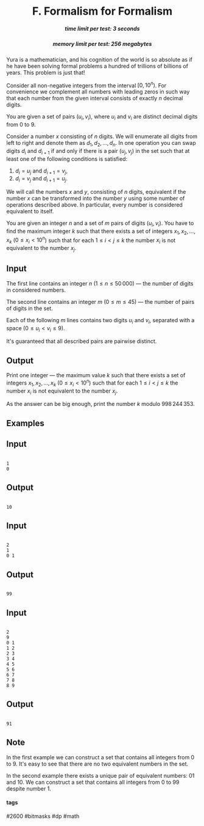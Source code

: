 <h1 style='text-align: center;'> F. Formalism for Formalism</h1>

<h5 style='text-align: center;'>time limit per test: 3 seconds</h5>
<h5 style='text-align: center;'>memory limit per test: 256 megabytes</h5>

Yura is a mathematician, and his cognition of the world is so absolute as if he have been solving formal problems a hundred of trillions of billions of years. This problem is just that!

Consider all non-negative integers from the interval $[0, 10^{n})$. For convenience we complement all numbers with leading zeros in such way that each number from the given interval consists of exactly $n$ decimal digits.

You are given a set of pairs $(u_i, v_i)$, where $u_i$ and $v_i$ are distinct decimal digits from $0$ to $9$.

Consider a number $x$ consisting of $n$ digits. We will enumerate all digits from left to right and denote them as $d_1, d_2, \ldots, d_n$. In one operation you can swap digits $d_i$ and $d_{i + 1}$ if and only if there is a pair $(u_j, v_j)$ in the set such that at least one of the following conditions is satisfied:

1. $d_i = u_j$ and $d_{i + 1} = v_j$,
2. $d_i = v_j$ and $d_{i + 1} = u_j$.

We will call the numbers $x$ and $y$, consisting of $n$ digits, equivalent if the number $x$ can be transformed into the number $y$ using some number of operations described above. In particular, every number is considered equivalent to itself.

You are given an integer $n$ and a set of $m$ pairs of digits $(u_i, v_i)$. You have to find the maximum integer $k$ such that there exists a set of integers $x_1, x_2, \ldots, x_k$ ($0 \le x_i < 10^{n}$) such that for each $1 \le i < j \le k$ the number $x_i$ is not equivalent to the number $x_j$.

## Input

The first line contains an integer $n$ ($1 \le n \le 50\,000$) — the number of digits in considered numbers.

The second line contains an integer $m$ ($0 \le m \le 45$) — the number of pairs of digits in the set.

Each of the following $m$ lines contains two digits $u_i$ and $v_i$, separated with a space ($0 \le u_i < v_i \le 9$).

It's guaranteed that all described pairs are pairwise distinct.

## Output

Print one integer — the maximum value $k$ such that there exists a set of integers $x_1, x_2, \ldots, x_k$ ($0 \le x_i < 10^{n}$) such that for each $1 \le i < j \le k$ the number $x_i$ is not equivalent to the number $x_j$.

As the answer can be big enough, print the number $k$ modulo $998\,244\,353$.

## Examples

## Input


```

1
0

```
## Output


```

10

```
## Input


```

2
1
0 1

```
## Output


```

99

```
## Input


```

2
9
0 1
1 2
2 3
3 4
4 5
5 6
6 7
7 8
8 9

```
## Output


```

91

```
## Note

In the first example we can construct a set that contains all integers from $0$ to $9$. It's easy to see that there are no two equivalent numbers in the set.

In the second example there exists a unique pair of equivalent numbers: $01$ and $10$. We can construct a set that contains all integers from $0$ to $99$ despite number $1$.



#### tags 

#2600 #bitmasks #dp #math 